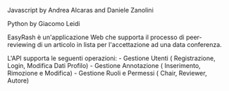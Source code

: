 Javascript by Andrea Alcaras and Daniele Zanolini

Python by Giacomo Leidi

EasyRash è un'applicazione Web che supporta il processo di peer-reviewing di un articolo in lista per l'accettazione ad una data conferenza.

L'API supporta le seguenti operazioni:
    - Gestione Utenti ( Registrazione, Login, Modifica Dati Profilo)
    - Gestione Annotazione ( Inserimento, Rimozione e Modifica)
    - Gestione Ruoli e Permessi ( Chair, Reviewer, Autore)

